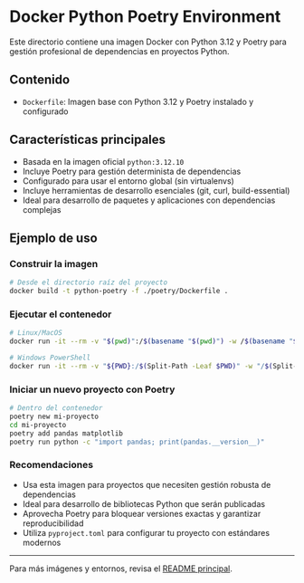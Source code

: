 # Docker Python Poetry Environment

Este directorio contiene una imagen Docker con Python 3.12 y Poetry para gestión profesional de dependencias en proyectos Python.

## Contenido
- `Dockerfile`: Imagen base con Python 3.12 y Poetry instalado y configurado

## Características principales
- Basada en la imagen oficial `python:3.12.10`
- Incluye Poetry para gestión determinista de dependencias
- Configurado para usar el entorno global (sin virtualenvs)
- Incluye herramientas de desarrollo esenciales (git, curl, build-essential)
- Ideal para desarrollo de paquetes y aplicaciones con dependencias complejas

## Ejemplo de uso

### Construir la imagen

```bash
# Desde el directorio raíz del proyecto
docker build -t python-poetry -f ./poetry/Dockerfile .
```

### Ejecutar el contenedor

```bash
# Linux/MacOS
docker run -it --rm -v "$(pwd)":/$(basename "$(pwd)") -w /$(basename "$(pwd)") python-poetry:latest

# Windows PowerShell
docker run -it --rm -v "${PWD}:/$(Split-Path -Leaf $PWD)" -w "/$(Split-Path -Leaf $PWD)" python-poetry:latest
```

### Iniciar un nuevo proyecto con Poetry

```bash
# Dentro del contenedor
poetry new mi-proyecto
cd mi-proyecto
poetry add pandas matplotlib
poetry run python -c "import pandas; print(pandas.__version__)"
```

### Recomendaciones
- Usa esta imagen para proyectos que necesiten gestión robusta de dependencias
- Ideal para desarrollo de bibliotecas Python que serán publicadas
- Aprovecha Poetry para bloquear versiones exactas y garantizar reproducibilidad
- Utiliza `pyproject.toml` para configurar tu proyecto con estándares modernos

---

Para más imágenes y entornos, revisa el [README principal](../README.md).
